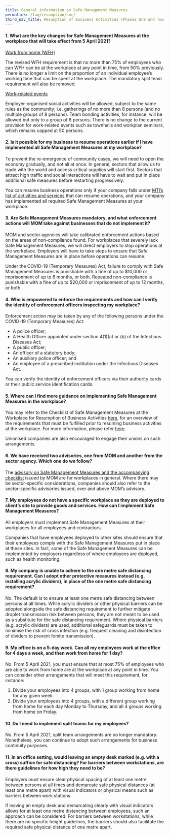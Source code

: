 ```yaml
---
title: General information on Safe Management Measures
permalink: /faq/resumption/smr/
third_nav_title: Resumption of Business Activities (Phases One and Two)
---
```


#### **1. What are the key changes for Safe Management Measures at the workplace that will take effect from 5 April 2021?**
<ins>Work from home (WFH)</ins>

The revised WFH requirement is that no more than 75% of employees who can WFH can be at the workplace at any point in time, from 50% previously. There is no longer a limit on the proportion of an individual employee’s working time that can be spent at the workplace. The mandatory split team requirement will also be removed.

<ins>Work-related events</ins>

Employer-organised social activities will be allowed, subject to the same rules as the community; i.e. gatherings of no more than 8 persons (and no multiple groups of 8 persons). Team bonding activities, for instance, will be allowed but only to a group of 8 persons. There is no change to the current provision for work-related events such as townhalls and workplan seminars, which remains capped at 50 persons.

#### **2. Is it possible for my business to resume operations earlier if I have implemented all Safe Management Measures at my workplace?**
To prevent the re-emergence of community cases, we will need to open the economy gradually, and not all at once. In general, sectors that allow us to trade with the world and access critical supplies will start first. Sectors that attract high traffic and social interactions will have to wait and put in place additional safe measures before restarting progressively. 

You can resume business operations only if your company falls under <a href="https://covid.gobusiness.gov.sg/permittedlist/">MTI’s list of activities and services</a> that can resume operations, and your company has implemented all required Safe Management Measures at your workplace.

#### **3. Are Safe Management Measures mandatory, and what enforcement actions will MOM take against businesses that do not implement it?**
MOM and sector agencies will take calibrated enforcement actions based on the areas of non-compliance found. For workplaces that severely lack Safe Management Measures, we will direct employers to stop operations at the workplace. Employers will have to take steps to ensure that Safe Management Measures are in place before operations can resume.

Under the COVID-19 (Temporary Measures) Act, failure to comply with Safe Management Measures is punishable with a fine of up to $10,000 or imprisonment of up to 6 months, or both. Repeated non-compliance is punishable with a fine of up to $20,000 or imprisonment of up to 12 months, or both.

#### **4. Who is empowered to enforce the requirements and how can I verify the identity of enforcement officers inspecting my workplace?**
Enforcement action may be taken by any of the following persons under the COVID-19 (Temporary Measures) Act:
- A police officer;
- A Health Officer appointed under section 4(1)(a) or (b) of the Infectious Diseases Act;
- A public officer;
- An officer of a statutory body;
- An auxiliary police officer; and
- An employee of a prescribed institution under the Infectious Diseases Act.

You can verify the identity of enforcement officers via their authority cards or their public service identification cards.

#### **5. Where can I find more guidance on implementing Safe Management Measures in the workplace?**
You may refer to the Checklist of Safe Management Measures at the Workplace for Resumption of Business Activities <a href="https://www.mom.gov.sg/-/media/mom/documents/covid-19/annex-b-checklist-of-safe-management-measures.pdf">here</a>, for an overview of the requirements that must be fulfilled prior to resuming business activities at the workplace. For more information, please refer <a href="https://www.mom.gov.sg/covid-19/frequently-asked-questions/safe-management-measures">here</a>.

Unionised companies are also encouraged to engage their unions on such arrangements.

#### **6. We have received two advisories, one from MOM and another from the sector agency. Which one do we follow?**
The <a href="https://www.mom.gov.sg/covid-19/requirements-for-safe-management-measures">advisory on Safe Management Measures and the accompanying checklist</a> issued by MOM are for workplaces in general. Where there may be sector-specific considerations, companies should also refer to the sector-specific advisories issued, over and above MOM’s advisory.

#### **7. My employees do not have a specific workplace as they are deployed to client’s site to provide goods and services. How can I implement Safe Management Measures?**
All employers must implement Safe Management Measures at their workplaces for all employees and contractors. 

Companies that have employees deployed to other sites should ensure that their employees comply with the Safe Management Measures put in place at these sites. In fact, some of the Safe Management Measures can be implemented by employers regardless of where employees are deployed, such as health monitoring.

#### **8. My company is unable to adhere to the one metre safe distancing requirement. Can I adopt other protective measures instead (e.g. installing acrylic dividers), in place of the one metre safe distancing requirement?**
No. The default is to ensure at least one metre safe distancing between persons at all times. While acrylic dividers or other physical barriers can be adopted alongside the safe distancing requirement to further mitigate droplet transmission risk between persons, they are not meant to be used as a substitute for the safe distancing requirement. Where physical barriers (e.g. acrylic dividers) are used, additional safeguards must be taken to minimise the risk of cross infection (e.g. frequent cleaning and disinfection of dividers to prevent fomite transmission).

#### **9. My office is on a 5-day week. Can all my employees work at the office for 4 days a week, and then work from home for 1 day?**
No. From 5 April 2021, you must ensure that at most 75% of employees who are able to work from home are at the workplace at any point in time. You can consider other arrangements that will meet this requirement, for instance:
1. Divide your employees into 4 groups, with 1 group working from home for any given week.
2. Divide your employees into 4 groups, with a different group working from home for each day Monday to Thursday, and all 4 groups working from home on Friday.

#### **10. Do I need to implement split teams for my employees?**
No. From 5 April 2021, split team arrangements are no longer mandatory. Nonetheless, you can continue to adopt such arrangements for business continuity purposes. 

#### **11. In an office setting, would leaving an empty desk marked (e.g. with a cross) suffice for safe distancing? For barriers between workstations, are there guidelines for how high they need to be?**
Employers must ensure clear physical spacing of at least one metre between persons at all times and demarcate safe physical distances (at least one metre apart) with visual indicators or physical means such as barriers between work stations. 

If leaving an empty desk and demarcating clearly with visual indicators allows for at least one metre distancing between employees, such an approach can be considered. For barriers between workstations, while there are no specific height guidelines, the barriers should also facilitate the required safe physical distance of one metre apart.   